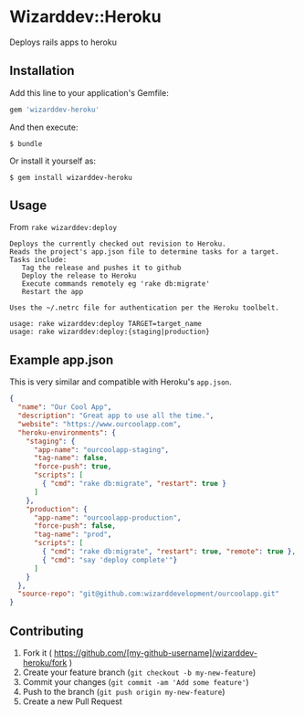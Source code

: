 # Wizarddev::Heroku

Deploys rails apps to heroku

## Installation

Add this line to your application's Gemfile:

```ruby
gem 'wizarddev-heroku'
```

And then execute:

    $ bundle

Or install it yourself as:

    $ gem install wizarddev-heroku

## Usage
From `rake wizarddev:deploy`

```
Deploys the currently checked out revision to Heroku.
Reads the project's app.json file to determine tasks for a target.
Tasks include:
   Tag the release and pushes it to github
   Deploy the release to Heroku
   Execute commands remotely eg 'rake db:migrate'
   Restart the app

Uses the ~/.netrc file for authentication per the Heroku toolbelt.

usage: rake wizarddev:deploy TARGET=target_name
usage: rake wizarddev:deploy:{staging|production}
```

## Example app.json

This is very similar and compatible with Heroku's `app.json`.

```json
{
  "name": "Our Cool App",
  "description": "Great app to use all the time.",
  "website": "https://www.ourcoolapp.com",
  "heroku-environments": {
    "staging": {
      "app-name": "ourcoolapp-staging",
      "tag-name": false,
      "force-push": true,
      "scripts": [
        { "cmd": "rake db:migrate", "restart": true }
      ]
    },
    "production": {
      "app-name": "ourcoolapp-production",
      "force-push": false,
      "tag-name": "prod",
      "scripts": [
        { "cmd": "rake db:migrate", "restart": true, "remote": true },
        { "cmd": "say 'deploy complete'"}
      ]
    }
  },
  "source-repo": "git@github.com:wizarddevelopment/ourcoolapp.git"
}
```


## Contributing

1. Fork it ( https://github.com/[my-github-username]/wizarddev-heroku/fork )
2. Create your feature branch (`git checkout -b my-new-feature`)
3. Commit your changes (`git commit -am 'Add some feature'`)
4. Push to the branch (`git push origin my-new-feature`)
5. Create a new Pull Request
